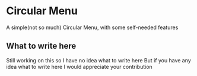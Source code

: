 # Circular Menu

A simple(not so much) Circular Menu, with some self-needed features

## What to write here

Still working on this so I have no idea what to write here
But if you have any idea what to write here I would appreciate your contribution
